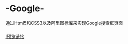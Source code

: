 # -Google-
通过Html5和CSS3以及阿里图标库来实现Google搜索框页面

###
[!预览链接](http://js.jirengu.com/laxuf/1/edit?output)
